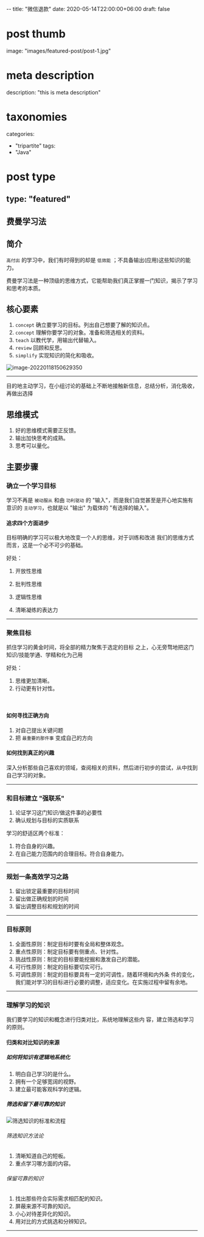 --
title: "微信退款"
date: 2020-05-14T22:00:00+06:00
draft: false

# post thumb
image: "images/featured-post/post-1.jpg"

# meta description
description: "this is meta description"

# taxonomies
categories:
  - "tripartite"
tags:
  - "Java"

# post type
type: "featured"
---


## 费曼学习法

## 简介

`高付出` 的学习中，我们有时得到的却是 `低效能` ；不具备输出(应用)这些知识的能力。

费曼学习法是一种顶级的思维方式，它能帮助我们真正掌握一门知识，揭示了学习和思考的本质。



## 核心要素

1. `concept`  确立要学习的目标。列出自己想要了解的知识点。
2. `concept` 理解你要学习的对象。准备和筛选相关的资料。
3. `teach` 以教代学，用输出代替输入。
4. `review` 回顾和反思。
5. `simplify` 实现知识的简化和吸收。

![image-20220118150629350](./images/image-20220118150629350.png)

---



目的地主动学习，在小组讨论的基础上不断地接触新信息，总结分析，消化吸收，再做出选择

## 思维模式

1. 好的思维模式需要正反馈。
2. 输出加快思考的成熟。
3. 思考可以量化。



## 主要步骤

### 确立一个学习目标

学习不再是 `被动服从` 和由 `功利驱动` 的 "输入"，而是我们自觉甚至是开心地实施有意识的 `主动学习`，也就是以 "输出" 为载体的 "有选择的输入"。

#### 追求四个方面进步

目标明确的学习可以极大地改变一个人的思维，对于训练和改进 我们的思维方式而言，这是一个必不可少的基础。

好处：	

1. 开放性思维

2. 批判性思维
3. 逻辑性思维
4. 清晰凝练的表达力

---



### 聚焦目标

抓住学习的黄金时间，将全部的精力聚焦于选定的目标 之上，心无旁骛地把这门知识/技能学通、学精和化为己用

好处：

1. 思维更加清晰。
2. 行动更有针对性。

​	

#### 如何寻找正确方向

1. 对自己提出关键问题
2. 把 `最重要的那件事` 变成自己的方向



#### 如何找到真正的兴趣

深入分析那些自己喜欢的领域，查阅相关的资料，然后进行初步的尝试，从中找到自己学习的对象。

---



### 和目标建立 "强联系"

1. 论证学习这门知识/做这件事的必要性
2. 确认规划与目标的实质联系



学习的舒适区两个标准：

1. 符合自身的兴趣。
2. 在自己能力范围内的合理目标。符合自身能力。

---



### 规划一条高效学习之路

1. 留出锁定最重要的目标时间
2. 留出做正确规划的时间
3. 留出调整目标和规划的时间

---



### 目标原则

1. 全面性原则：制定目标时要有全局和整体观念。
2. 重点性原则：制定目标要有侧重点、针对性。
3. 挑战性原则：制定的目标要能挖掘和激发自己的潜能。
4. 可行性原则：制定的目标要切实可行。
5. 可调性原则：制定的目标要具有一定的可调性，随着环境和内外条 件的变化，我们能对学习的目标进行必要的调整，适应变化。在实施过程中留有余地。

---



### 理解学习的知识

我们要学习的知识和概念进行归类对比，系统地理解这些内 容，建立筛选和学习的原则。

#### 归类和对比知识的来源

##### 如何将知识有逻辑地系统化

1. 明白自己学习的是什么。
2. 拥有一个足够宽阔的视野。
3. 建立最可能客观科学的逻辑。



##### 筛选和留下最可靠的知识

![筛选知识的标准和流程](./images/knowledge.png)

###### 筛选知识方法论

1. 清晰知道自己的短板。
2. 重点学习哪方面的内容。

###### 保留可靠的知识

1. 找出那些符合实际需求相匹配的知识。
2. 屏蔽来源不可靠的知识。
3. 小心对待差异化的知识。
4. 用对比的方式挑选和分辨知识。

---

